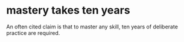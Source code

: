 # mastery takes ten years

An often cited claim is that to master any skill, ten years of deliberate practice are required.
